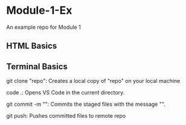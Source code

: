 # Module-1-Ex

An example repo for Module 1

## HTML Basics

## Terminal Basics

git clone "repo": Creates a local copy of "repo" on your local machine

code .: Opens VS Code in the current directory.

git commit -m "": Commits the staged files with the message "".

git push: Pushes committed files to remote repo
